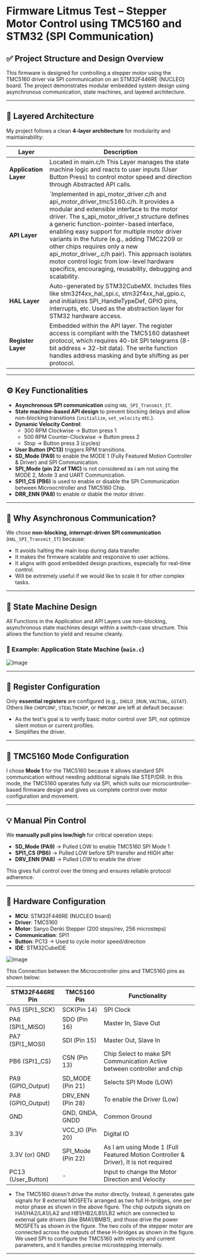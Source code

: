 # Firmware Litmus Test – Stepper Motor Control using TMC5160 and STM32 (SPI Communication)

## ✅ Project Structure and Design Overview

This firmware is designed for controlling a stepper motor using the TMC5160 driver via SPI communication on an STM32F446RE (NUCLEO) board. The project demonstrates modular embedded system design using asynchronous communication, state machines, and layered architecture.

---

## 📁 Layered Architecture

My project follows a clean **4-layer architecture** for modularity and maintainability:

| Layer              | Description |
|-------------------|-------------|
| **Application Layer** | Located in main.c/h This Layer manages the state machine logic and reacts to user inputs (User Button Press) to control motor speed and direction through Abstracted API calls. |
| **API Layer**         | `Implemented in api_motor_driver.c/h and api_motor_driver_tmc5160.c/h. It provides a modular and extensible interface to the motor driver. The s_api_motor_driver_t structure defines a generic function-pointer-based interface, enabling easy support for multiple motor driver variants in the future (e.g., adding TMC2209 or other chips requires only a new api_motor_driver_<chip>.c/h pair). This approach isolates motor control logic from low-level hardware specifics, encouraging, reusability, debugging and scalability. |
| **HAL Layer**         | Auto-generated by STM32CubeMX. Includes files like stm32f4xx_hal_spi.c, stm32f4xx_hal_gpio.c, and initializes SPI_HandleTypeDef, GPIO pins, interrupts, etc. Used as the abstraction layer for STM32 hardware access. |
| **Register Layer**    |Embedded within the API layer. The register access is compliant with the TMC5160 datasheet protocol, which requires 40-bit SPI telegrams (8-bit address + 32-bit data). The write function handles address masking and byte shifting as per protocol. |

---

## ⚙️ Key Functionalities

- **Asynchronous SPI communication** using `HAL_SPI_Transmit_IT`.
- **State machine-based API design** to prevent blocking delays and allow non-blocking transitions (`initialize`, `set_velocity` etc.).
- **Dynamic Velocity Control**:
  - 300 RPM Clockwise → Button press 1
  - 500 RPM Counter-Clockwise → Button press 2
  - Stop → Button press 3 (cycles)
- **User Button (PC13)** triggers RPM transitions.
- **SD_Mode (PA9)** to enable the MODE 1 (Fully Featured Motion Controller & Driver) and SPI Communication.
- **SPI_Mode (pin 22 of TMC)** is not considered as i am not using the MODE 2, Mode 3 and UART Communication.
- **SPI1_CS (PB6)** is used to enable or disable the SPI Communication between Microocntroller and TMC5160 Chip.
- **DRR_ENN (PA8)** to enable or diable the motor driver.
---

## 🧠 Why Asynchronous Communication?

We chose **non-blocking, interrupt-driven SPI communication** (`HAL_SPI_Transmit_IT`) because:

- It avoids halting the main loop during data transfer.
- It makes the firmware scalable and responsive to user actions.
- It aligns with good embedded design practices, especially for real-time control.
- Will be extremely useful if we would like to scale it for other complex tasks.

---

## 🔁 State Machine Design

All Functions in the Application and API Layers use non-blocking, asynchronous state machines design within a switch-case structure. This allows the function to yield and resume cleanly.

### 📌 Example: Application State Machine (`main.c`)

![Image](https://github.com/user-attachments/assets/742466af-db34-4441-878e-5ba8407840e2)

---

## 📌 Register Configuration

Only **essential registers** are configured (e.g., `IHOLD_IRUN`, `VACTUAL`, `GSTAT`). Others like `CHOPCONF`, `STEALTHCHOP`, or `PWMCONF` are left at default because:

- As the test's goal is to verify basic motor control over SPI, not optimize silent motion or current profiles.
- Simplifies the driver.

---

## 📌 TMC5160 Mode Configuration

I chose **Mode 1** for the TMC5160 because it allows standard SPI communication without needing additional signals like STEP/DIR. In this mode, the TMC5160 operates fully via SPI, which suits our microcontroller-based firmware design and gives us complete control over motor configuration and movement.

---

## 💡 Manual Pin Control

We **manually pull pins low/high** for critical operation steps:

- **SD_Mode (PA9)** → Pulled LOW to enable TMC5160 SPI Mode 1
- **SPI1_CS (PB6)** → Pulled LOW before SPI transfer and HIGH after
- **DRV_ENN (PA8)** → Pulled LOW to enable the driver

This gives full control over the timing and ensures reliable protocol adherence.

---

## 🔌 Hardware Configuration

- **MCU**: STM32F446RE (NUCLEO board)
- **Driver**: TMC5160
- **Motor**: Sanyo Denki Stepper (200 steps/rev, 256 microsteps)
- **Communication**: SPI1
- **Button**: PC13 → Used to cycle motor speed/direction
- **IDE**: STM32CubeIDE

![Image](https://github.com/user-attachments/assets/ab183b57-9e9a-4de1-9d5e-0164eaba8d7e)


This Connection between the Microcontroller pins and TMC5160 pins as shown below:

| STM32F446RE Pin         | TMC5160 Pin        | Functionality              |
|-------------------|--------------------|----------------------------|
| PA5 (SPI1_SCK)     | SCK(Pin 14)              | SPI Clock                  |
| PA6 (SPI1_MISO)    | SDO (Pin 16)                | Master In, Slave Out       |
| PA7 (SPI1_MOSI)    | SDI (Pin 15)             | Master Out, Slave In       |
| PB6 (SPI1_CS)      | CSN (Pin 13)                | Chip Select to make SPI Communication Active between controller and chip   |
| PA9 (GPIO_Output)  | SD_MODE (Pin 21)           | Selects SPI Mode (LOW)     |
| PA8 (GPIO_Output)             | DRV_ENN (Pin 28)                | To enable the Driver (Low) |
| GND               | GND, GNDA, GNDD              | Common Ground              |
| 3.3V              | VCC_IO (Pin 20)           | Digital IO       |
| 3.3V (or) GND             | SPI_Mode (Pin 22)            | As I am using Mode 1 (Full Featured Motion Controller & Driver), It is not required      |
| PC13 (User_Button)            | -           | Input to change the Motor Direction and Velocity |


- The TMC5160 doesn't drive the motor directly. Instead, it generates gate signals for 8 external MOSFETs arranged as two full H-bridges, one per motor phase as shown in the above figure. The chip outputs signals on HA1/HA2/LA1/LA2 and HB1/HB2/LB1/LB2 which are connected to external gate drivers (like BMA1/BMB1), and those drive the power MOSFETs as shown in the figure. The two coils of the stepper motor are connected across the outputs of these H-bridges as shown in the figure. We used SPI to configure the TMC5160 with velocity and current parameters, and it handles precise microstepping internally.
---
